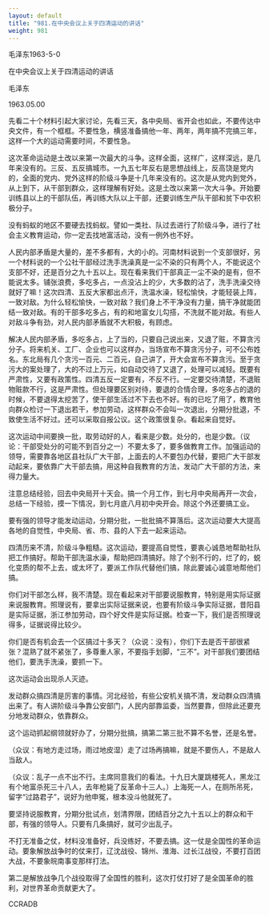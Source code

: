 ```yaml
---
layout: default
title: "981.在中央会议上关于四清运动的讲话"
weight: 981
---
```


毛泽东1963-5-0

在中央会议上关于四清运动的讲话

毛泽东

1963.05.00

先看二十个材料引起大家讨论，先看三天，各中央局、省开会也如此，不要传达中央文件，有一个框框。不要性急，横竖准备搞他一年、两年，两年搞不完搞三年，这样一个大的运动需要时间，不要性急。

这次革命运动是土改以来第一次最大的斗争。这样全面，这样广，这样深远，是几年来没有的。三反、五反搞城市。一九五七年反右是思想战线上，反高饶是党内的，全面的党内、党外这样的阶级斗争是十几年来没有的。这次是从党内到党外，从上到下，从干部到群众，这样理解有好处。这是土改以来第一次大斗争。开始要训练县以上的干部队伍，再训练大队以上干部，还要训练生产队干部和贫下中农积极分子。

没有蚂蚁的地区不要硬去找蚂蚁。譬如一类社、队过去进行了阶级斗争，进行了社会主义教育运动，你一定去找地富活动，没有一例外也不好。

人民内部矛盾是大量的，差不多都有，大的小的。河南材料说到一个支部很好，另一个材料说的一个公社干部经过洗手洗澡真是一尘不染的只有两个人，不能说这个支部不好，还是百分之九十五以上。现在看来我们干部真正一尘不染的是有，但不能说太多。铺张浪费，多吃多占，一点没沾上的少，大多数的沾了，洗手洗澡交待就好了嘛！这次四清、五反大家都出点汗，洗温水澡，轻松愉快，才能轻装上阵，一致对敌。为什么轻松愉快，一致对敌？我们身上不干净没有力量，搞干净就能团结一致对敌。有的干部多吃多占，有的和地富女儿勾搭，不洗就不能对敌。有些人对敌斗争有劲，对人民内部矛盾就不大积极，有顾虑。

解决人民内部矛盾，多吃多占，上了当的，只要自己说出来，又退了赃，不算贪污分子。将来机关、工厂、企业也可以这样办，当场宣布不算贪污分子，可不公布姓名。东北局有几个贪污一百元、二百元，自己讲了，开大会宣布不算贪污。至于贪污大的案处理了，大的不过上万元，如自动交待了又退了，处理可以减轻。既要有严肃性，又要有政策性。四清五反一定要有，不反不行。一定要交待清楚，不退赃物赃款不行，这是严肃性。但处理要区别对待，要退的合情合理，多吃多占的退的时候，不要退得太挖苦了，使干部生活过不下去也不好。有的已吃了用了，教育他向群众检讨一下退出若干，参加劳动，这样群众不会叫一次退出，分期分批退，不致使生活不好过。还可以采取自报公议。这个政策很复杂。看起来自觉好。

这次运动中间要换一批，取劳动好的人，看来是少数。处分的，也是少数。（议论：干部受处分的可能不到百分之一）不要太多了，要多做教育工作。加强运动的领导，需要靠各地区县社队广大干部，上面去的人不要包办代替，要把广大干部发动起来，要依靠广大干部去搞，用这种自我教育的方法，发动广大干部的方法，来得力量大。

注意总结经验，回去中央局开十天会。搞一个月工作，到七月中央局再开一次会，总结一下经验，摸一下情况，到七月底八月初中央开会。除这个外还要搞工业。

要有强的领导才能发动运动，分期分批，一批批搞不算落后。这次运动要大大提高各地的自觉性，中央局、省、市、县的人下去一起来运动。

四清历来不清，阶级斗争粗糙。这次运动，要提高自觉性，要衷心诚恳地帮助社队把工作搞好。帮助干部洗温水澡，帮助把四清搞好。除了个别不行的，烂了的，蜕化变质的帮不上去，或太坏了，要派工作队代替他们搞，除此要诚心诚意地帮他们搞。

你们对干部怎么样，我不清楚。现在看起来对干部要说服教育，特别是用实际证据来说服教育。照理说有，要拿出实际证据来说，也要有阶级斗争实际证据，昔阳县是实际证据，浙江参加劳动，四个好文件是实际证据。检查一下，我们是否照理说得多，证据说得比较少。

你们是否有机会去一个区搞过十多天？（众说：没有），你们下去是否干部很紧张？混熟了就不紧张了，多尊重人家，不要指手划脚，“三不”。对干部我们要团结他们，要洗手洗澡，要抓一下。

这次运动会出现杀人灭迹。

发动群众搞四清是厉害的事情。河北经验，有些公安机关搞不清，发动群众四清搞出来了。有人讲阶级斗争靠公安部门，人民内部靠监委，当然要靠，但除此还要充分地发动群众，依靠群众。

这个运动抓起纲领就好办了，分期分批搞，搞第二第三批不算不名誉，还是名誉。

（众议：有地方走过场，雨过地皮湿）走了过场再搞嘛，就是不要伤人，不是敌人当敌人。

（众议：乱子一点不出不行。主席同意我们的看法。十九日大厦跳楼死人，黑龙江有个地富杀死三十八人，去年枪毙了反革命十三人。）上海死一人，在厕所吊死，留字“过路君子”，说好为他申冤，根本没斗他就死了。

要坚持说服教育，分期分批试点，划清界限，团结百分之九十五以上的群众和干部，有强的领导人。只要有几条搞好，就可少出乱子。

不打无准备之仗，材料没准备好，兵没练好，不要去搞。这一仗是全国性的革命运动。要象解放战争时的仗来打，辽沈战役、锦州、淮海、过长江战役，不要打百团大战，不要象皖南事变那样打法。

第二是解放战争几个战役取得了全国性的胜利，这次打仗打好了是全国革命的胜利，对世界革命贡献更大了。

CCRADB

